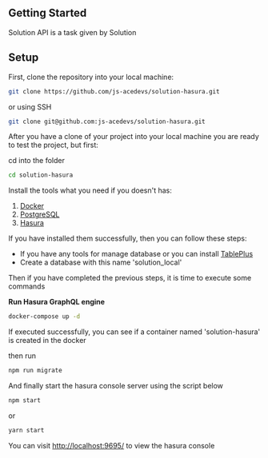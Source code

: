 ## Getting Started

Solution API is a task given by Solution

## Setup

First, clone the repository into your local machine:

```bash
git clone https://github.com/js-acedevs/solution-hasura.git
```

or using SSH

```bash
git clone git@github.com:js-acedevs/solution-hasura.git
```

After you have a clone of your project into your local machine you are ready to test the project, but first:

cd into the folder

```bash
cd solution-hasura
```

Install the tools what you need if you doesn't has:

1. [Docker](https://docs.docker.com/get-docker/)
1. [PostgreSQL](https://hub.docker.com/_/postgres)
1. [Hasura](https://hasura.io/docs/latest/graphql/core/hasura-cli/install-hasura-cli.html)

If you have installed them successfully, then you can follow these steps:

- If you have any tools for manage database or you can install [TablePlus](https://tableplus.com/)
- Create a database with this name 'solution_local' 

Then if you have completed the previous steps, it is time to execute some commands

**Run Hasura GraphQL engine**
```bash
docker-compose up -d
```
If executed successfully, you can see if a container  named 'solution-hasura' is created in the docker  

then run

```bash
npm run migrate
```

And finally start the hasura console server using the script below

```bash
npm start
```
or 

```bash
yarn start 
```

You can visit <a href="http://localhost:9695/">http://localhost:9695/</a> to view the hasura console

